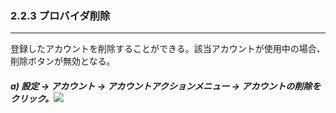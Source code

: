 ### 2.2.3 プロバイダ削除

---

登録したアカウントを削除することができる。該当アカウントが使用中の場合、削除ボタンが無効となる。

##### a\) 設定 → アカウント → アカウントアクションメニュー → アカウントの削除をクリック。![](/assets/EN/2.5/2.2.3_1.png)



